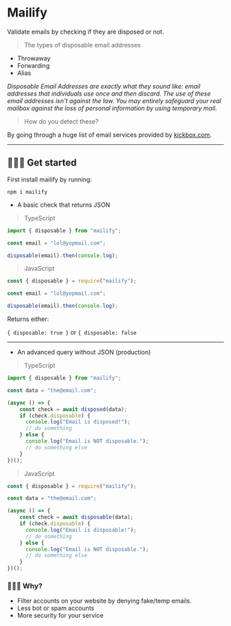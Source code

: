 # Mailify
Validate emails by checking if they are disposed or not.

> The types of disposable email addresses

- Throwaway 
- Forwarding 
- Alias 

*Disposable Email Addresses are exactly what they sound like: email addresses that individuals use once and then discard. The use of these email addresses isn't against the law. You may entirely safeguard your real mailbox against the loss of personal information by using temporary mail.*

> How do you detect these?

By going through a huge list of email services provided by [kickbox.com](https://kickbox.com/).

<hr>

## 💁🏼‍♂️ Get started

First install mailify by running:
```
npm i mailify
```

- A basic check that returns JSON 
> TypeScript
```ts
import { disposable } from "mailify";

const email = "lol@yopmail.com";

disposable(email).then(console.log);
```

> JavaScript
```js
const { disposable } = require("mailify");

const email = "lol@yopmail.com";

disposable(email).then(console.log);
```

Returns either:

`{ disposable: true }` or `{ disposable: false`

<hr>

- An advanced query without JSON (production)

> TypeScript
```ts
import { disposable } from "mailify";

const data = "the@email.com";

(async () => {
    const check = await disposed(data);
    if (check.disposable) {
      console.log("Email is disposed!");
      // do something 
    } else {
      console.log("Email is NOT disposable.");
      // do something else
    }    
})();
```

> JavaScript
```js
const { disposable } = require("mailify");

const data = "the@email.com";

(async () => {
    const check = await disposable(data);
    if (check.disposable) {
      console.log("Email is disposable!");
      // do something
    } else {
      console.log("Email is NOT disposable.");
      // do something else
    }    
})();
```

### 🤷🏼‍♂️ Why?

- Filter accounts on your website by denying 
fake/temp emails.
- Less bot or spam accounts 
- More security for your service